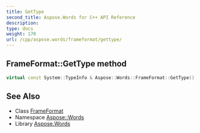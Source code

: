 ```yaml
---
title: GetType
second_title: Aspose.Words for C++ API Reference
description: 
type: docs
weight: 170
url: /cpp/aspose.words/frameformat/gettype/
---
```

## FrameFormat::GetType method




```cpp
virtual const System::TypeInfo & Aspose::Words::FrameFormat::GetType() const override
```

## See Also

* Class [FrameFormat](../)
* Namespace [Aspose::Words](../../)
* Library [Aspose.Words](../../../)
